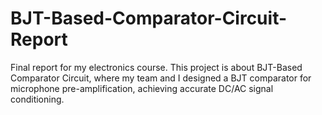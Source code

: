 # BJT-Based-Comparator-Circuit-Report
Final report for my electronics course. This project is about BJT-Based Comparator Circuit, where my team and I designed a BJT comparator for microphone pre-amplification, achieving accurate DC/AC signal conditioning.
